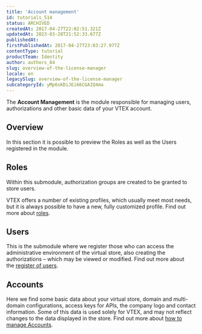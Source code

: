 ```yaml
---
title: 'Account management'
id: tutorials_514
status: ARCHIVED
createdAt: 2017-04-27T22:02:51.321Z
updatedAt: 2023-03-28T21:52:33.677Z
publishedAt: 
firstPublishedAt: 2017-04-27T23:03:27.977Z
contentType: tutorial
productTeam: Identity
author: authors_84
slug: overview-of-the-license-manager
locale: en
legacySlug: overview-of-the-license-manager
subcategoryId: yMp6sKDiJEi66CGAIQ4ma
---
```



The **Account Management** is the module responsible for managing users, authorizations and other basic data of your VTEX account.

## Overview

In this section it is possible to preview the Roles as well as the Users registered in the module.

## Roles

Within this submodule, authorization groups are created to be granted to store users.

VTEX offers a number of existing profiles, which usually meet most needs, but it is always possible to have a new, fully customized profile. Find out more about [roles](/en/tutorial/configuring-access-profiles/).

## Users

This is the submodule where we register those who can access the administrative environment of the virtual store, also creating the authorizations – which may be viewed or modified. Find out more about the [register of users](/en/tutorial/managing-users/).

## Accounts

Here we find some basic data about your virtual store, domain and multi-domain configurations, access keys for APIs, the company logo and contact information. Some of this data is used solely for VTEX, and may not reflect changes to the data displayed in the store. Find out more about [how to manage Accounts](https://help.vtex.com/en/tutorial/how-to-manage-accounts).

